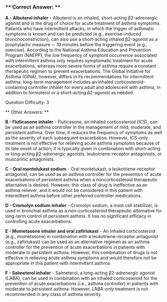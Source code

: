 ### ** Correct Answer: **

**A - Albuterol inhaler** - Albuterol is an inhaled, short-acting β2-adrenergic agonist and is the drug of choice for acute treatment of asthma symptoms. Patients who have intermittent attacks, in which the trigger of asthmatic symptoms is known and can be predicted (e.g., exercise-induced bronchoconstriction), can also use a short-acting inhaled β2-agonist as a prophylactic measure ∼ 10 minutes before the triggering event (e.g., exercise). According to the National Asthma Education and Prevention Program (NAEPP), the low frequency of symptom occurrence associated with intermittent asthma only requires symptomatic treatment for acute exacerbations, whereas more severe forms of asthma require a constant therapeutic regimen to prevent exacerbations. The Global Initiative for Asthma (GINA), however, differs in its recommendations for intermittent asthma: long-term management includes an inhaled corticosteroid-containing controller inhaler for every adult and adolescent with asthma, in addition to formoterol or a short-acting β2-agonist as needed.

Question Difficulty: 3

** Other Answers: **

**B - Fluticasone inhaler** - Fluticasone, an inhaled corticosteroid (ICS), can be used as an asthma controller in the management of mild, moderate, and persistent asthma. Over time, it reduces the frequency of symptoms as well as the severity of each subsequent exacerbation. However, ICS-only treatment is not effective for relieving acute asthma symptoms because of its late onset of action; it is typically given in combination with short-acting or long-acting β2-adrenergic agonists, leukotriene-receptor antagonists, or muscarinic antagonists.

**C - Oral montelukast sodium** - Oral montelukast, a leukotriene-receptor antagonist, can be used as an asthma controller for the prevention of acute exacerbations of persistent asthma when a noncorticosteroid therapeutic alternative is desired. However, this class of drug is ineffective as an asthma reliever, and it would not be considered in this patient with intermittent asthma before other preferred controller medications.

**D - Cromolyn sodium inhaler** - Cromolyn sodium, a mast cell stabilizer, is used in bronchial asthma as a non-corticosteroid therapeutic alternative for long-term control of persistent asthma. It has no significant efficacy in controlling acute exacerbations.

**E - Mometasone inhaler and oral zafirlukast** - An inhaled corticosteroid (e.g., mometasone) in combination with a leukotriene-receptor antagonist (e.g., zafirlukast) can be used as an alternative regimen as an asthma controller for the prevention of acute exacerbations in patients with moderate to persistent asthma. However, this combination of drugs is not effective in relieving acute asthma symptoms and would therefore not be appropriate in this patient with intermittent asthma.

**F - Salmeterol inhaler** - Salmeterol, a long-acting β2-adrenergic agonist (LABA), can be used in combination with an inhaled corticosteroid for the prevention of acute exacerbations (i.e., asthma controller) in patients with moderate to persistent asthma. However, LABA-only treatment is not recommended in any class of asthma severity.

